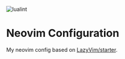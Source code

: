 ![lualint](https://github.com/cschindlbeck/nvim/actions/workflows/lint.yml/badge.svg)

# Neovim Configuration

My neovim config based on [LazyVim/starter](https://github.com/LazyVim/starter).